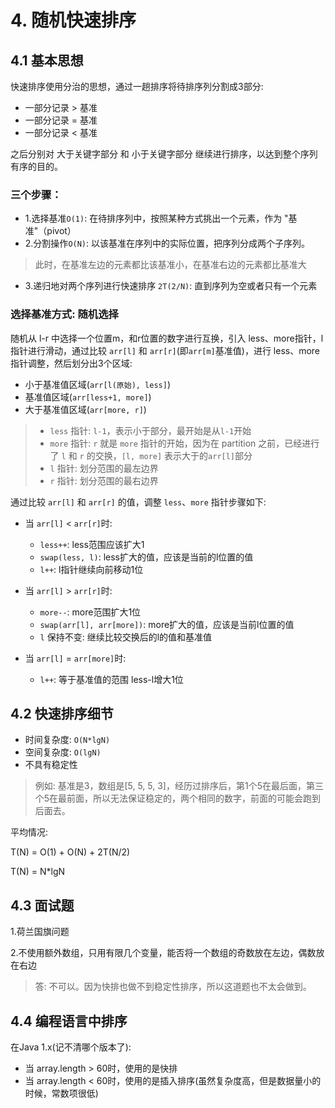 # 4. 随机快速排序

## 4.1 基本思想

快速排序使用分治的思想，通过一趟排序将待排序列分割成3部分:
* 一部分记录 > 基准
* 一部分记录 = 基准
* 一部分记录 < 基准

之后分别对 大于关键字部分 和 小于关键字部分 继续进行排序，以达到整个序列有序的目的。

### 三个步骤：

* 1.选择基准`O(1)`: 在待排序列中，按照某种方式挑出一个元素，作为 "基准"（pivot）
* 2.分割操作`O(N)`: 以该基准在序列中的实际位置，把序列分成两个子序列。
> 此时，在基准左边的元素都比该基准小，在基准右边的元素都比基准大
* 3.递归地对两个序列进行快速排序 `2T(2/N)`: 直到序列为空或者只有一个元素

### 选择基准方式: 随机选择

随机从 l-r 中选择一个位置m，和r位置的数字进行互换，引入 less、more指针，l指针进行滑动，通过比较 `arr[l]` 和 `arr[r]`(即`arr[m]`基准值)，进行 less、more指针调整，然后划分出3个区域:

* 小于基准值区域(`arr[l(原始), less]`)
* 基准值区域(`arr[less+1, more]`)
* 大于基准值区域(`arr[more, r]`)

> * `less` 指针: `l-1`，表示小于部分，最开始是从`l-1`开始
> * `more` 指针: `r` 就是 `more` 指针的开始，因为在 partition 之前，已经进行了 `l` 和 `r` 的交换，`[l, more]` 表示大于的`arr[l]`部分
> * `l` 指针: 划分范围的最左边界
> * `r` 指针: 划分范围的最右边界

通过比较 `arr[l]` 和 `arr[r]` 的值，调整 `less`、`more` 指针步骤如下:

* 当 `arr[l]` < `arr[r]`时:
    * `less++`: less范围应该扩大1
    * `swap(less, l)`: less扩大的值，应该是当前的l位置的值
    * `l++`: l指针继续向前移动1位

* 当 `arr[l]` > `arr[r]`时:
    * `more--`: more范围扩大1位
    * `swap(arr[l], arr[more])`: more扩大的值，应该是当前l位置的值
    * `l` 保持不变: 继续比较交换后的l的值和基准值

* 当 `arr[l]` = `arr[more]`时:
    * `l++`: 等于基准值的范围 less-l增大1位


## 4.2 快速排序细节

* 时间复杂度: `O(N*lgN)`
* 空间复杂度: `O(lgN)`
* 不具有稳定性

> 例如: 基准是3，数组是[5, 5, 5, 3]，经历过排序后，第1个5在最后面，第三个5在最前面，所以无法保证稳定的，两个相同的数字，前面的可能会跑到后面去。

平均情况:

T(N) = O(1) + O(N) + 2T(N/2)

T(N) = N*lgN


## 4.3 面试题

1.荷兰国旗问题

2.不使用额外数组，只用有限几个变量，能否将一个数组的奇数放在左边，偶数放在右边

> 答: 不可以。因为快排也做不到稳定性排序，所以这道题也不太会做到。


## 4.4 编程语言中排序

在Java 1.x(记不清哪个版本了):
* 当 array.length > 60时，使用的是快排
* 当 array.length < 60时，使用的是插入排序(虽然复杂度高，但是数据量小的时候，常数项很低)